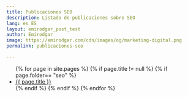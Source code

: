 ```yaml
---
title: Publicaciones SEO
description: Listado de publicaciones sobre SEO
lang: es_ES
layout: emirodgar_post_test
author: Emirodgar
image: https://emirodgar.com/cdn/images/og/marketing-digital.png
permalink: publicaciones-seo

---
```




<ul>
{% for page in site.pages %}
{% if page.title != null  %}
	{% if page.folder== "seo" %}
	  <li><a href="{{ page.url }}">{{ page.title }}</a></li>
	{% endif %}
{% endif %}
{% endfor %}
</ul>
<!--stackedit_data:
eyJoaXN0b3J5IjpbMjM2OTg5NzY4LDQ2NTY3NDE2MSwtMTk5Mj
IyMzQ5XX0=
-->